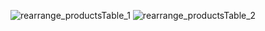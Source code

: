 ![rearrange_productsTable_1](https://github.com/mondalsudipta/LeetCode-Practice-Solutions/assets/69045975/47167056-9c6e-4078-a637-241f69b0b90b)
![rearrange_productsTable_2](https://github.com/mondalsudipta/LeetCode-Practice-Solutions/assets/69045975/c158b91b-4f33-4965-b9e5-57e6a695884f)
